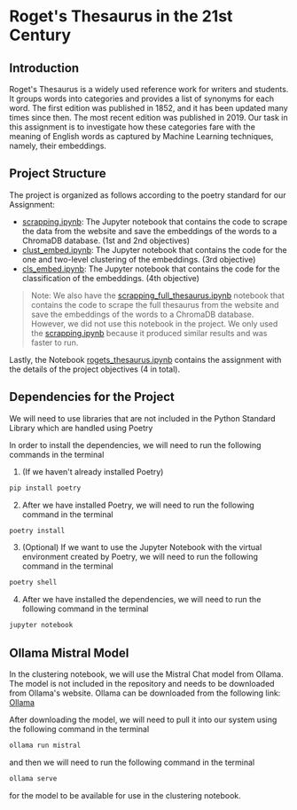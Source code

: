 # Roget's Thesaurus in the 21st Century

## Introduction

Roget's Thesaurus is a widely used reference work for writers and students. It groups words into categories and provides
a list of synonyms for each word. The first edition was published in 1852, and it has been updated many times since
then.
The most recent edition was published in 2019.
Our task in this assignment is to investigate how these categories fare with the meaning of English words as captured
by Machine Learning techniques, namely, their embeddings.

## Project Structure

The project is organized as follows according to the poetry standard for our Assignment:

- [scrapping.ipynb](rogets_thesaurus/scrapping.ipynb): The Jupyter notebook that contains the code to scrape the data
  from the website
  and save the
  embeddings of the words to a ChromaDB database. (1st and 2nd objectives)
- [clust_embed.ipynb](rogets_thesaurus/clust_embed.ipynb): The Jupyter notebook that contains the code for the one and
  two-level
  clustering of the
  embeddings. (3rd objective)
- [cls_embed.ipynb](rogets_thesaurus/cls_embed.ipynb): The Jupyter notebook that contains the code for the
  classification of the
  embeddings. (4th objective) 

> Note: We also have the [scrapping_full_thesaurus.ipynb](rogets_thesaurus/scrapping_full_thesaurus.ipynb) notebook that
> contains the code to scrape the full thesaurus from the website and save the embeddings of the words to a ChromaDB
> database. However, we did not use this notebook in the project. We only used the [scrapping.ipynb](rogets_thesaurus/scrapping.ipynb)
> because it produced similar results and was faster to run.

Lastly, the Notebook [rogets_thesaurus.ipynb](rogets_thesaurus.ipynb) contains the assignment with the details of the
project objectives (4 in total).

## Dependencies for the Project

We will need to use libraries that are not included in the Python Standard Library which are handled using Poetry

In order to install the dependencies, we will need to run the following commands in the terminal

1. (If we haven't already installed Poetry)

```bash
pip install poetry
```

2. After we have installed Poetry, we will need to run the following command in the terminal

```bash
poetry install
```

3. (Optional) If we want to use the Jupyter Notebook with the virtual environment created by Poetry, we will need to run
   the following command in the terminal

```bash
poetry shell
```

4. After we have installed the dependencies, we will need to run the following command in the terminal

```bash
jupyter notebook
```

## Ollama Mistral Model

In the clustering notebook, we will use the Mistral Chat model from Ollama. 
The model is not included in the repository
and needs to be downloaded from Ollama's website. 
Ollama can be downloaded from the following link: [Ollama](https://ollama.com/)

After downloading the model, we will need to pull it into our system 
using the following command in the terminal

```bash
ollama run mistral
```

and then we will need to run the following command in the terminal

```bash
ollama serve
```

for the model to be available for use in the clustering notebook.
